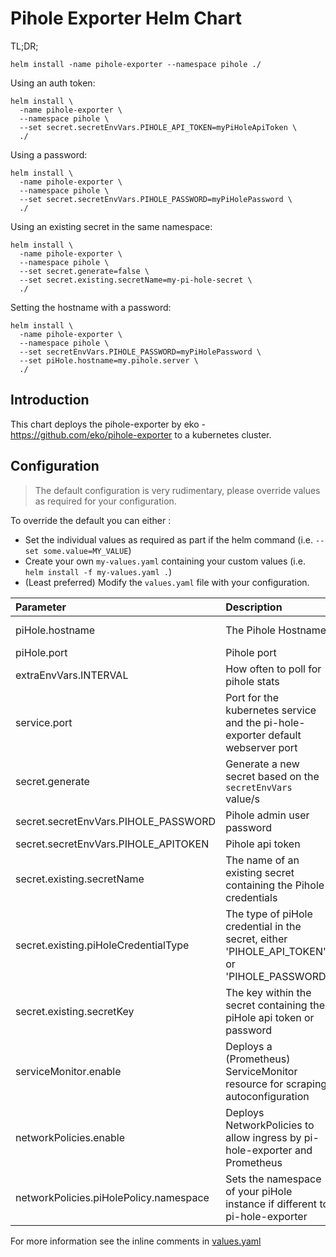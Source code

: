# Pihole Exporter Helm Chart

TL;DR;

```
helm install -name pihole-exporter --namespace pihole ./
```

Using an auth token:
```
helm install \
  -name pihole-exporter \
  --namespace pihole \
  --set secret.secretEnvVars.PIHOLE_API_TOKEN=myPiHoleApiToken \
  ./
```

Using a password:
```
helm install \
  -name pihole-exporter \
  --namespace pihole \
  --set secret.secretEnvVars.PIHOLE_PASSWORD=myPiHolePassword \
  ./
```

Using an existing secret in the same namespace:
```
helm install \
  -name pihole-exporter \
  --namespace pihole \
  --set secret.generate=false \
  --set secret.existing.secretName=my-pi-hole-secret \
  ./
```

Setting the hostname with a password:
```
helm install \
  -name pihole-exporter \
  --namespace pihole \
  --set secretEnvVars.PIHOLE_PASSWORD=myPiHolePassword \
  --set piHole.hostname=my.pihole.server \
  ./
```

## Introduction

This chart deploys the pihole-exporter by eko - https://github.com/eko/pihole-exporter to a kubernetes cluster.

## Configuration

> The default configuration is very rudimentary, please override values as required for your configuration.

To override the default you can either :
* Set the individual values as required as part if the helm command (i.e. `--set some.value=MY_VALUE`)
* Create your own `my-values.yaml` containing your custom values (i.e. `helm install -f my-values.yaml .`)
* (Least preferred) Modify the `values.yaml` file with your configuration.

| Parameter                              | Description                                                                                 |                                  Default |
|:---------------------------------------|:--------------------------------------------------------------------------------------------|-----------------------------------------:|
| piHole.hostname                        | The Pihole Hostname                                                                         | service-name.namespace.svc.cluster.local |
| piHole.port                            | Pihole port                                                                                 |                                       80 |
| extraEnvVars.INTERVAL                  | How often to poll for pihole stats                                                          |                                      10s |
| service.port                           | Port for the kubernetes service and the pi-hole-exporter default webserver port             |                                     9617 |
| secret.generate                        | Generate a new secret based on the `secretEnvVars` value/s                                  |                                     true |
| secret.secretEnvVars.PIHOLE_PASSWORD   | Pihole admin user password                                                                  |                                     None |
| secret.secretEnvVars.PIHOLE_APITOKEN   | Pihole api token                                                                            |                                     None |
| secret.existing.secretName             | The name of an existing secret containing the Pihole credentials                            |                        my-pi-hole-secret |
| secret.existing.piHoleCredentialType   | The type of piHole credential in the secret, either 'PIHOLE_API_TOKEN' or 'PIHOLE_PASSWORD' |                         PIHOLE_API_TOKEN |
| secret.existing.secretKey              | The key within the secret containing the piHole api token or password                       |                         PIHOLE_API_TOKEN |
| serviceMonitor.enable                  | Deploys a (Prometheus) ServiceMonitor resource for scraping autoconfiguration               |                                    false |
| networkPolicies.enable                 | Deploys NetworkPolicies to allow ingress by pi-hole-exporter and Prometheus                 |                                    false |
| networkPolicies.piHolePolicy.namespace | Sets the namespace of your piHole instance if different to pi-hole-exporter                 |                     `.Release.namespace` | 

For more information see the inline comments in [values.yaml](./values.yaml)
